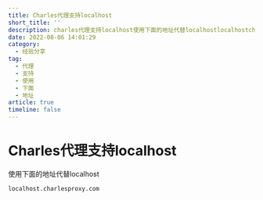 ```yaml
---
title: Charles代理支持localhost
short_title: ''
description: charles代理支持localhost使用下面的地址代替localhostlocalhostcharlesproxycom
date: 2022-08-06 14:01:29
category:
  - 经验分享
tag:
  - 代理
  - 支持
  - 使用
  - 下面
  - 地址
article: true
timeline: false
---
```

# Charles代理支持localhost

使用下面的地址代替localhost

`localhost.charlesproxy.com`